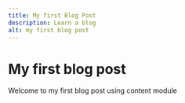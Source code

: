 ```yaml
---
title: My first Blog Post
description: Learn a blog
alt: my first blog post
---
```


# My first blog post

Welcome to my first blog post using content module